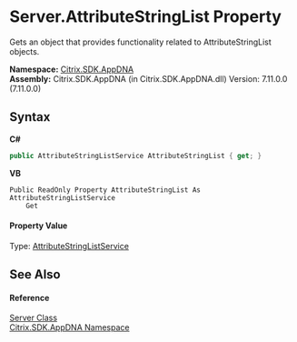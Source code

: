 # Server.AttributeStringList Property 
 

Gets an object that provides functionality related to AttributeStringList objects.

**Namespace:**&nbsp;[Citrix.SDK.AppDNA](index.md)<br />**Assembly:**&nbsp;Citrix.SDK.AppDNA (in Citrix.SDK.AppDNA.dll) Version: 7.11.0.0 (7.11.0.0)

## Syntax

**C#**
```csharp
public AttributeStringListService AttributeStringList { get; }
```

**VB**
```vbnet
Public ReadOnly Property AttributeStringList As AttributeStringListService
	Get
```


#### Property Value
Type: <a href="6020434e-8436-993c-ac53-d16122e9a14c">AttributeStringListService</a>

## See Also


#### Reference
<a href="9526f2d1-4eea-2d1b-5877-370f5ea93fd1">Server Class</a><br /><a href="fe2d265b-410b-8b11-1eb4-a790e0b062bf">Citrix.SDK.AppDNA Namespace</a><br />